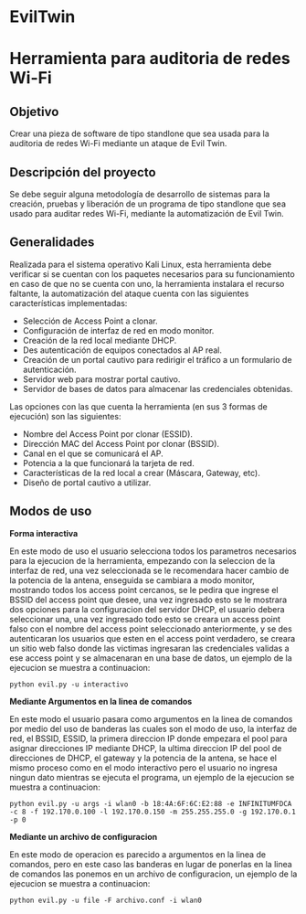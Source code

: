 # EvilTwin
# Herramienta para auditoria de redes Wi-Fi

## Objetivo

Crear una pieza de software de tipo standlone que sea usada para la auditoria de redes Wi-Fi mediante un ataque de Evil Twin.

## Descripción del proyecto

Se debe seguir alguna metodología de desarrollo de sistemas para la creación, pruebas y liberación de un programa de tipo standlone que sea 
usado para auditar redes Wi-Fi, mediante la automatización de Evil Twin.

## Generalidades

Realizada para el sistema operativo Kali Linux, esta herramienta debe verificar si se cuentan con los paquetes necesarios para su 
funcionamiento en caso de que no se cuenta con uno, la herramienta instalara el recurso faltante, la automatización del ataque cuenta
con las siguientes características implementadas:
- Selección de Access Point a clonar.
- Configuración de interfaz de red en modo monitor.
- Creación de la red local mediante DHCP.
- Des autenticación de equipos conectados al AP real.
- Creación de un portal cautivo para redirigir el tráfico a un formulario de autenticación.
- Servidor web para mostrar portal cautivo.
- Servidor de bases de datos para almacenar las credenciales obtenidas.

Las opciones con las que cuenta la herramienta (en sus 3 formas de ejecución) son las siguientes:
-	Nombre del Access Point por clonar (ESSID).
-	Dirección MAC del Access Point por clonar (BSSID).
-	Canal en el que se comunicará el AP.
-	Potencia a la que funcionará la tarjeta de red.
-	Características de la red local a crear (Máscara, Gateway, etc).
-	Diseño de portal cautivo a utilizar. 

## Modos de uso
**Forma interactiva**

En este modo de uso el usuario selecciona todos los parametros necesarios para la ejecucion de la herramienta, empezando con la seleccion
de la interfaz de red, una vez seleccionada se le recomendara hacer cambio de la potencia de la antena, enseguida se cambiara a modo 
monitor, mostrando todos los access point cercanos, se le pedira que ingrese el BSSID del access point que desee, una vez ingresado esto
se le mostrara dos opciones para la configuracion del servidor DHCP, el usuario debera seleccionar una, una vez ingresado todo esto se 
creara un access point falso con el nombre del access point seleccionado anteriormente, y se des autenticaran los usuarios que esten en 
el access point verdadero, se creara un sitio web falso donde las victimas ingresaran las credenciales validas a ese access point y se 
almacenaran en una base de datos, un ejemplo de la ejecucion se muestra a continuacion:

```
python evil.py -u interactivo
```

**Mediante Argumentos en la linea de comandos**

En este modo el usuario pasara como argumentos en la linea de comandos por medio del uso de banderas las cuales son el modo de uso, la 
interfaz de red, el BSSID, ESSID, la primera direccion IP donde empezara el pool para asignar direcciones IP mediante DHCP, la ultima 
direccion IP del pool de direcciones de DHCP, el gateway y la potencia de la antena, se hace el mismo proceso como en el modo interactivo 
pero el usuario no ingresa ningun dato mientras se ejecuta el programa, un ejemplo de la ejecucion se muestra a continuacion:

```
python evil.py -u args -i wlan0 -b 18:4A:6F:6C:E2:88 -e INFINITUMFDCA -c 8 -f 192.170.0.100 -l 192.170.0.150 -m 255.255.255.0 -g 192.170.0.1 -p 0
```

**Mediante un archivo de configuracion**

En este modo de operacion es parecido a argumentos en la linea de comandos, pero en este caso las banderas en lugar de ponerlas en la linea
de comandos las ponemos en un archivo de configuracion, un ejemplo de la ejecucion se muestra a continuacion:

```
python evil.py -u file -F archivo.conf -i wlan0
```

